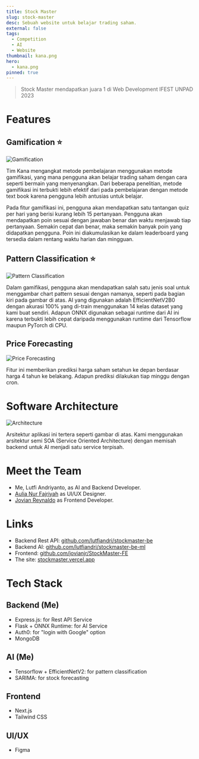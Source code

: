 ```yaml
---
title: Stock Master
slug: stock-master
desc: Sebuah website untuk belajar trading saham.
external: false
tags:
  - Competition
  - AI
  - Website
thumbnail: kana.png
hero:
  - kana.png
pinned: true
---
```


> Stock Master mendapatkan juara 1 di Web Development IFEST UNPAD 2023

# Features

## Gamification ⭐

![Gamification](/portfolio/stock-master/gamification.png 'pembelajaran gamifikasi dan leaderboard')

Tim Kana mengangkat metode pembelajaran menggunakan metode gamifikasi, yang mana pengguna akan belajar trading saham dengan cara seperti bermain yang menyenangkan. Dari beberapa penelitian, metode gamifikasi ini terbukti lebih efektif dari pada pembelajaran dengan metode text book karena pengguna lebih antusias untuk belajar.

Pada fitur gamifikasi ini, pengguna akan mendapatkan satu tantangan quiz per hari yang berisi kurang lebih 15 pertanyaan. Pengguna akan mendapatkan poin sesuai dengan jawaban benar dan waktu menjawab tiap pertanyaan. Semakin cepat dan benar, maka semakin banyak poin yang didapatkan pengguna. Poin ini diakumulasikan ke dalam leaderboard yang tersedia dalam rentang waktu harian dan mingguan.

## Pattern Classification ⭐

![Pattern Classification](/portfolio/stock-master/pattern-classification.png 'pattern classification')

Dalam gamifikasi, pengguna akan mendapatkan salah satu jenis soal untuk menggambar chart pattern sesuai dengan namanya, seperti pada bagian kiri pada gambar di atas. AI yang digunakan adalah EfficientNetV2B0 dengan akurasi 100% yang di-train menggunakan 14 kelas dataset yang kami buat sendiri. Adapun ONNX digunakan sebagai runtime dari AI ini karena terbukti lebih cepat daripada menggunakan runtime dari Tensorflow maupun PyTorch di CPU.

## Price Forecasting

![Price Forecasting](/portfolio/stock-master/price-forecasting.png 'stock price forecasting')

Fitur ini memberikan prediksi harga saham setahun ke depan berdasar harga 4 tahun ke belakang. Adapun prediksi dilakukan tiap minggu dengan cron.

# Software Architecture

![Architecture](/portfolio/stock-master/architecture.png 'arsitektur aplikasi')

Arsitektur aplikasi ini tertera seperti gambar di atas. Kami menggunakan arsitektur semi SOA (Service Oriented Architecture) dengan memisah backend untuk AI menjadi satu service terpisah.

# Meet the Team

- Me, Lutfi Andriyanto, as AI and Backend Developer.
- [Aulia Nur Fajriyah] as UI/UX Designer.
- [Jovian Reynaldo] as Frontend Developer.

# Links

- Backend Rest API: [github.com/lutfiandri/stockmaster-be](github.com/lutfiandri/stockmaster-be)
- Backend AI: [github.com/lutfiandri/stockmaster-be-ml](github.com/lutfiandri/stockmaster-be-ml)
- Frontend: [github.com/jovianjr/StockMaster-FE](github.com/jovianjr/StockMaster-FE)
- The site: [stockmaster.vercel.app](stockmaster.vercel.app)

# Tech Stack

## Backend (Me)

- Express.js: for Rest API Service
- Flask + ONNX Runtime: for AI Service
- Auth0: for "login with Google" option
- MongoDB

## AI (Me)

- Tensorflow + EfficientNetV2: for pattern classification
- SARIMA: for stock forecasting

## Frontend

- Next.js
- Tailwind CSS

## UI/UX

- Figma

<!-- def -->

[aulia nur fajriyah]: https://www.linkedin.com/in/aulianurfajriyah
[jovian reynaldo]: https://www.linkedin.com/in/jovianjr
